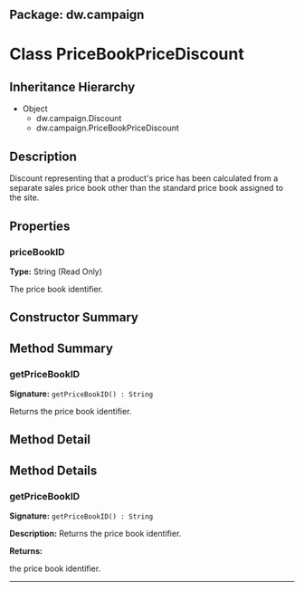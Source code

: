 ## Package: dw.campaign

# Class PriceBookPriceDiscount

## Inheritance Hierarchy

- Object
  - dw.campaign.Discount
  - dw.campaign.PriceBookPriceDiscount

## Description

Discount representing that a product's price has been calculated from a separate sales price book other than the standard price book assigned to the site.

## Properties

### priceBookID

**Type:** String (Read Only)

The price book identifier.

## Constructor Summary

## Method Summary

### getPriceBookID

**Signature:** `getPriceBookID() : String`

Returns the price book identifier.

## Method Detail

## Method Details

### getPriceBookID

**Signature:** `getPriceBookID() : String`

**Description:** Returns the price book identifier.

**Returns:**

the price book identifier.

---